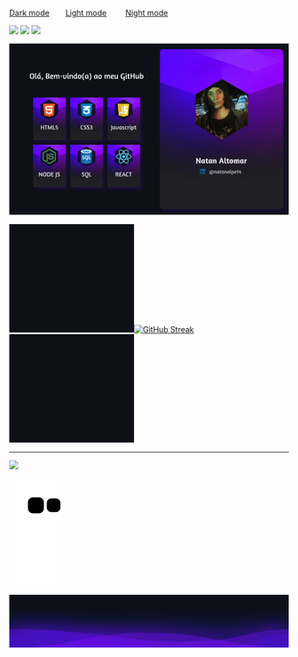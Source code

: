 <a style="margin:0 15px 0 0" href="https://github.com/Natanalpe" disabled>Dark mode</a>
<a style="margin:0 15px 0 10px" href="README.LIGHT.md">Light mode</a>
<a style="margin:0 0 0 15px" href="README.FDARK.md">Night mode</a>

[![](https://img.shields.io/badge/Gmail-D14836?style=for-the-badge&logo=gmail&logoColor=white)](mailto:natan.altomar14@gmail.com)
[![](https://img.shields.io/badge/LinkedIn-0077B5?style=for-the-badge&logo=linkedin&logoColor=white)](https://www.linkedin.com/in/natanalpe14/)
[![](https://img.shields.io/badge/Codepen-000?style=for-the-badge&logo=codepen&logoColor=white)](https://codepen.io/natanalpe)

![](./imgs/banner/banner-dark.png)


![](./imgs//square/dark-square.png)[![GitHub Streak](https://streak-stats.demolab.com?user=natanalpe&theme=midnight-purple&hide_border=true&border_radius=3&locale=pt_BR&date_format=n%2Fj%5B%2FY%5D&mode=weekly&background=0D1117)]()![](./imgs//square/dark-square.png)

- - -

![](https://spotify-recently-played-readme.vercel.app/api?user=eternalagony1616&width=895&count=2)

![Snake animation](https://github.com/Natanalpe/Natanalpe/blob/output/github-contribution-grid-snake.svg)

![](./imgs/waves/bottom-wave-dark.png)
